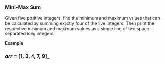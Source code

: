 ### __Mini-Max Sum__

Given five positive integers, find the minimum and maximum values that can be calculated by summing exactly four of the five integers. Then print the respective minimum and maximum values as a single line of two space-separated long integers. 

__Example__

### _arr_ = [1, 3, 4, 7, 9]_
